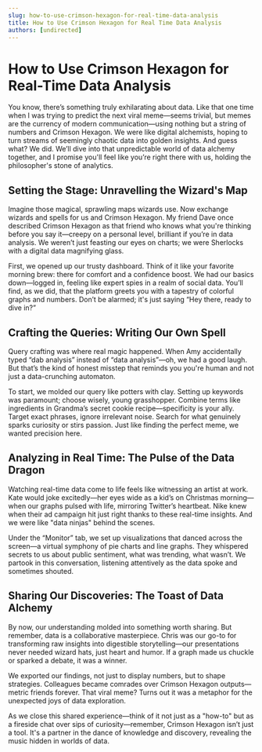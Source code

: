 ```yaml
---
slug: how-to-use-crimson-hexagon-for-real-time-data-analysis
title: How to Use Crimson Hexagon for Real Time Data Analysis
authors: [undirected]
---
```


# How to Use Crimson Hexagon for Real-Time Data Analysis

You know, there’s something truly exhilarating about data. Like that one time when I was trying to predict the next viral meme—seems trivial, but memes are the currency of modern communication—using nothing but a string of numbers and Crimson Hexagon. We were like digital alchemists, hoping to turn streams of seemingly chaotic data into golden insights. And guess what? We did. We’ll dive into that unpredictable world of data alchemy together, and I promise you'll feel like you’re right there with us, holding the philosopher's stone of analytics.

## Setting the Stage: Unravelling the Wizard's Map

Imagine those magical, sprawling maps wizards use. Now exchange wizards and spells for us and Crimson Hexagon. My friend Dave once described Crimson Hexagon as that friend who knows what you're thinking before you say it—creepy on a personal level, brilliant if you’re in data analysis. We weren’t just feasting our eyes on charts; we were Sherlocks with a digital data magnifying glass.

First, we opened up our trusty dashboard. Think of it like your favorite morning brew: there for comfort and a confidence boost. We had our basics down—logged in, feeling like expert spies in a realm of social data. You’ll find, as we did, that the platform greets you with a tapestry of colorful graphs and numbers. Don’t be alarmed; it's just saying “Hey there, ready to dive in?”

## Crafting the Queries: Writing Our Own Spell

Query crafting was where real magic happened. When Amy accidentally typed “dab analysis” instead of “data analysis”—oh, we had a good laugh. But that’s the kind of honest misstep that reminds you you're human and not just a data-crunching automaton.

To start, we molded our query like potters with clay. Setting up keywords was paramount; choose wisely, young grasshopper. Combine terms like ingredients in Grandma’s secret cookie recipe—specificity is your ally. Target exact phrases, ignore irrelevant noise. Search for what genuinely sparks curiosity or stirs passion. Just like finding the perfect meme, we wanted precision here.

## Analyzing in Real Time: The Pulse of the Data Dragon

Watching real-time data come to life feels like witnessing an artist at work. Kate would joke excitedly—her eyes wide as a kid’s on Christmas morning—when our graphs pulsed with life, mirroring Twitter’s heartbeat. Nike knew when their ad campaign hit just right thanks to these real-time insights. And we were like "data ninjas" behind the scenes.

Under the “Monitor” tab, we set up visualizations that danced across the screen—a virtual symphony of pie charts and line graphs. They whispered secrets to us about public sentiment, what was trending, what wasn’t. We partook in this conversation, listening attentively as the data spoke and sometimes shouted.

## Sharing Our Discoveries: The Toast of Data Alchemy

By now, our understanding molded into something worth sharing. But remember, data is a collaborative masterpiece. Chris was our go-to for transforming raw insights into digestible storytelling—our presentations never needed wizard hats, just heart and humor. If a graph made us chuckle or sparked a debate, it was a winner.

We exported our findings, not just to display numbers, but to shape strategies. Colleagues became comrades over Crimson Hexagon outputs—metric friends forever. That viral meme? Turns out it was a metaphor for the unexpected joys of data exploration.

As we close this shared experience—think of it not just as a "how-to" but as a fireside chat over sips of curiosity—remember, Crimson Hexagon isn’t just a tool. It's a partner in the dance of knowledge and discovery, revealing the music hidden in worlds of data.